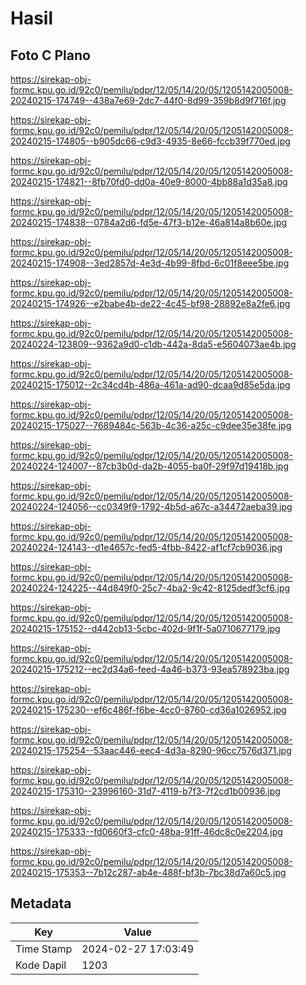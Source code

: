 # Hasil

## Foto C Plano

https://sirekap-obj-formc.kpu.go.id/92c0/pemilu/pdpr/12/05/14/20/05/1205142005008-20240215-174749--438a7e69-2dc7-44f0-8d99-359b8d9f716f.jpg

https://sirekap-obj-formc.kpu.go.id/92c0/pemilu/pdpr/12/05/14/20/05/1205142005008-20240215-174805--b905dc66-c9d3-4935-8e66-fccb39f770ed.jpg

https://sirekap-obj-formc.kpu.go.id/92c0/pemilu/pdpr/12/05/14/20/05/1205142005008-20240215-174821--8fb70fd0-dd0a-40e9-8000-4bb88a1d35a8.jpg

https://sirekap-obj-formc.kpu.go.id/92c0/pemilu/pdpr/12/05/14/20/05/1205142005008-20240215-174838--0784a2d6-fd5e-47f3-b12e-46a814a8b60e.jpg

https://sirekap-obj-formc.kpu.go.id/92c0/pemilu/pdpr/12/05/14/20/05/1205142005008-20240215-174908--3ed2857d-4e3d-4b99-8fbd-6c01f8eee5be.jpg

https://sirekap-obj-formc.kpu.go.id/92c0/pemilu/pdpr/12/05/14/20/05/1205142005008-20240215-174926--e2babe4b-de22-4c45-bf98-28892e8a2fe6.jpg

https://sirekap-obj-formc.kpu.go.id/92c0/pemilu/pdpr/12/05/14/20/05/1205142005008-20240224-123809--9362a9d0-c1db-442a-8da5-e5604073ae4b.jpg

https://sirekap-obj-formc.kpu.go.id/92c0/pemilu/pdpr/12/05/14/20/05/1205142005008-20240215-175012--2c34cd4b-486a-461a-ad90-dcaa9d85e5da.jpg

https://sirekap-obj-formc.kpu.go.id/92c0/pemilu/pdpr/12/05/14/20/05/1205142005008-20240215-175027--7689484c-563b-4c36-a25c-c9dee35e38fe.jpg

https://sirekap-obj-formc.kpu.go.id/92c0/pemilu/pdpr/12/05/14/20/05/1205142005008-20240224-124007--87cb3b0d-da2b-4055-ba0f-29f97d19418b.jpg

https://sirekap-obj-formc.kpu.go.id/92c0/pemilu/pdpr/12/05/14/20/05/1205142005008-20240224-124056--cc0349f9-1792-4b5d-a67c-a34472aeba39.jpg

https://sirekap-obj-formc.kpu.go.id/92c0/pemilu/pdpr/12/05/14/20/05/1205142005008-20240224-124143--d1e4657c-fed5-4fbb-8422-af1cf7cb9036.jpg

https://sirekap-obj-formc.kpu.go.id/92c0/pemilu/pdpr/12/05/14/20/05/1205142005008-20240224-124225--44d849f0-25c7-4ba2-9c42-8125dedf3cf6.jpg

https://sirekap-obj-formc.kpu.go.id/92c0/pemilu/pdpr/12/05/14/20/05/1205142005008-20240215-175152--d442cb13-5cbc-402d-9f1f-5a0710677179.jpg

https://sirekap-obj-formc.kpu.go.id/92c0/pemilu/pdpr/12/05/14/20/05/1205142005008-20240215-175212--ec2d34a6-feed-4a46-b373-93ea578923ba.jpg

https://sirekap-obj-formc.kpu.go.id/92c0/pemilu/pdpr/12/05/14/20/05/1205142005008-20240215-175230--ef6c486f-f6be-4cc0-8760-cd36a1026952.jpg

https://sirekap-obj-formc.kpu.go.id/92c0/pemilu/pdpr/12/05/14/20/05/1205142005008-20240215-175254--53aac446-eec4-4d3a-8290-96cc7576d371.jpg

https://sirekap-obj-formc.kpu.go.id/92c0/pemilu/pdpr/12/05/14/20/05/1205142005008-20240215-175310--23996160-31d7-4119-b7f3-7f2cd1b00936.jpg

https://sirekap-obj-formc.kpu.go.id/92c0/pemilu/pdpr/12/05/14/20/05/1205142005008-20240215-175333--fd0660f3-cfc0-48ba-91ff-46dc8c0e2204.jpg

https://sirekap-obj-formc.kpu.go.id/92c0/pemilu/pdpr/12/05/14/20/05/1205142005008-20240215-175353--7b12c287-ab4e-488f-bf3b-7bc38d7a60c5.jpg


## Metadata

| Key        | Value               |
| ---------- | ------------------- |
| Time Stamp | 2024-02-27 17:03:49 |
| Kode Dapil | 1203                |



